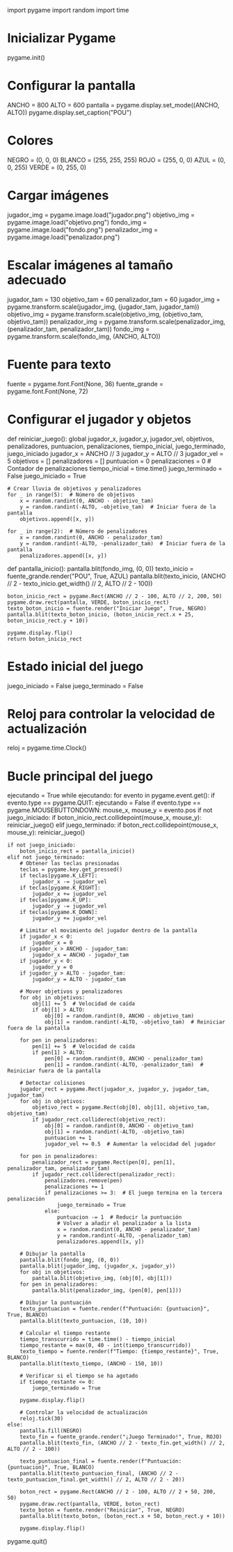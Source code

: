 import pygame
import random
import time

# Inicializar Pygame
pygame.init()

# Configurar la pantalla
ANCHO = 800
ALTO = 600
pantalla = pygame.display.set_mode((ANCHO, ALTO))
pygame.display.set_caption("POU")

# Colores
NEGRO = (0, 0, 0)
BLANCO = (255, 255, 255)
ROJO = (255, 0, 0)
AZUL = (0, 0, 255)
VERDE = (0, 255, 0)

# Cargar imágenes
jugador_img = pygame.image.load("jugador.png")
objetivo_img = pygame.image.load("objetivo.png")
fondo_img = pygame.image.load("fondo.png")
penalizador_img = pygame.image.load("penalizador.png")

# Escalar imágenes al tamaño adecuado
jugador_tam = 130
objetivo_tam = 60
penalizador_tam = 60
jugador_img = pygame.transform.scale(jugador_img, (jugador_tam, jugador_tam))
objetivo_img = pygame.transform.scale(objetivo_img, (objetivo_tam, objetivo_tam))
penalizador_img = pygame.transform.scale(penalizador_img, (penalizador_tam, penalizador_tam))
fondo_img = pygame.transform.scale(fondo_img, (ANCHO, ALTO))

# Fuente para texto
fuente = pygame.font.Font(None, 36)
fuente_grande = pygame.font.Font(None, 72)

# Configurar el jugador y objetos
def reiniciar_juego():
    global jugador_x, jugador_y, jugador_vel, objetivos, penalizadores, puntuacion, penalizaciones, tiempo_inicial, juego_terminado, juego_iniciado
    jugador_x = ANCHO // 3
    jugador_y = ALTO // 3
    jugador_vel = 5
    objetivos = []
    penalizadores = []
    puntuacion = 0
    penalizaciones = 0  # Contador de penalizaciones
    tiempo_inicial = time.time()
    juego_terminado = False
    juego_iniciado = True

    # Crear lluvia de objetivos y penalizadores
    for _ in range(5):  # Número de objetivos
        x = random.randint(0, ANCHO - objetivo_tam)
        y = random.randint(-ALTO, -objetivo_tam)  # Iniciar fuera de la pantalla
        objetivos.append([x, y])

    for _ in range(2):  # Número de penalizadores
        x = random.randint(0, ANCHO - penalizador_tam)
        y = random.randint(-ALTO, -penalizador_tam)  # Iniciar fuera de la pantalla
        penalizadores.append([x, y])

def pantalla_inicio():
    pantalla.blit(fondo_img, (0, 0))
    texto_inicio = fuente_grande.render("POU", True, AZUL)
    pantalla.blit(texto_inicio, (ANCHO // 2 - texto_inicio.get_width() // 2, ALTO // 2 - 100))
    
    boton_inicio_rect = pygame.Rect(ANCHO // 2 - 100, ALTO // 2, 200, 50)
    pygame.draw.rect(pantalla, VERDE, boton_inicio_rect)
    texto_boton_inicio = fuente.render("Iniciar Juego", True, NEGRO)
    pantalla.blit(texto_boton_inicio, (boton_inicio_rect.x + 25, boton_inicio_rect.y + 10))
    
    pygame.display.flip()
    return boton_inicio_rect

# Estado inicial del juego
juego_iniciado = False
juego_terminado = False

# Reloj para controlar la velocidad de actualización
reloj = pygame.time.Clock()

# Bucle principal del juego
ejecutando = True
while ejecutando:
    for evento in pygame.event.get():
        if evento.type == pygame.QUIT:
            ejecutando = False
        if evento.type == pygame.MOUSEBUTTONDOWN:
            mouse_x, mouse_y = evento.pos
            if not juego_iniciado:
                if boton_inicio_rect.collidepoint(mouse_x, mouse_y):
                    reiniciar_juego()
            elif juego_terminado:
                if boton_rect.collidepoint(mouse_x, mouse_y):
                    reiniciar_juego()

    if not juego_iniciado:
        boton_inicio_rect = pantalla_inicio()
    elif not juego_terminado:
        # Obtener las teclas presionadas
        teclas = pygame.key.get_pressed()
        if teclas[pygame.K_LEFT]:
            jugador_x -= jugador_vel
        if teclas[pygame.K_RIGHT]:
            jugador_x += jugador_vel
        if teclas[pygame.K_UP]:
            jugador_y -= jugador_vel
        if teclas[pygame.K_DOWN]:
            jugador_y += jugador_vel

        # Limitar el movimiento del jugador dentro de la pantalla
        if jugador_x < 0:
            jugador_x = 0
        if jugador_x > ANCHO - jugador_tam:
            jugador_x = ANCHO - jugador_tam
        if jugador_y < 0:
            jugador_y = 0
        if jugador_y > ALTO - jugador_tam:
            jugador_y = ALTO - jugador_tam

        # Mover objetivos y penalizadores
        for obj in objetivos:
            obj[1] += 5  # Velocidad de caída
            if obj[1] > ALTO:
                obj[0] = random.randint(0, ANCHO - objetivo_tam)
                obj[1] = random.randint(-ALTO, -objetivo_tam)  # Reiniciar fuera de la pantalla

        for pen in penalizadores:
            pen[1] += 5  # Velocidad de caída
            if pen[1] > ALTO:
                pen[0] = random.randint(0, ANCHO - penalizador_tam)
                pen[1] = random.randint(-ALTO, -penalizador_tam)  # Reiniciar fuera de la pantalla

        # Detectar colisiones
        jugador_rect = pygame.Rect(jugador_x, jugador_y, jugador_tam, jugador_tam)
        for obj in objetivos:
            objetivo_rect = pygame.Rect(obj[0], obj[1], objetivo_tam, objetivo_tam)
            if jugador_rect.colliderect(objetivo_rect):
                obj[0] = random.randint(0, ANCHO - objetivo_tam)
                obj[1] = random.randint(-ALTO, -objetivo_tam)
                puntuacion += 1
                jugador_vel += 0.5  # Aumentar la velocidad del jugador

        for pen in penalizadores:
            penalizador_rect = pygame.Rect(pen[0], pen[1], penalizador_tam, penalizador_tam)
            if jugador_rect.colliderect(penalizador_rect):
                penalizadores.remove(pen)
                penalizaciones += 1
                if penalizaciones >= 3:  # El juego termina en la tercera penalización
                    juego_terminado = True
                else:
                    puntuacion -= 1  # Reducir la puntuación
                    # Volver a añadir el penalizador a la lista
                    x = random.randint(0, ANCHO - penalizador_tam)
                    y = random.randint(-ALTO, -penalizador_tam)
                    penalizadores.append([x, y])

        # Dibujar la pantalla
        pantalla.blit(fondo_img, (0, 0))
        pantalla.blit(jugador_img, (jugador_x, jugador_y))
        for obj in objetivos:
            pantalla.blit(objetivo_img, (obj[0], obj[1]))
        for pen in penalizadores:
            pantalla.blit(penalizador_img, (pen[0], pen[1]))

        # Dibujar la puntuación
        texto_puntuacion = fuente.render(f"Puntuación: {puntuacion}", True, BLANCO)
        pantalla.blit(texto_puntuacion, (10, 10))

        # Calcular el tiempo restante
        tiempo_transcurrido = time.time() - tiempo_inicial
        tiempo_restante = max(0, 40 - int(tiempo_transcurrido))
        texto_tiempo = fuente.render(f"Tiempo: {tiempo_restante}", True, BLANCO)
        pantalla.blit(texto_tiempo, (ANCHO - 150, 10))

        # Verificar si el tiempo se ha agotado
        if tiempo_restante <= 0:
            juego_terminado = True

        pygame.display.flip()

        # Controlar la velocidad de actualización
        reloj.tick(30)
    else:
        pantalla.fill(NEGRO)
        texto_fin = fuente_grande.render("¡Juego Terminado!", True, ROJO)
        pantalla.blit(texto_fin, (ANCHO // 2 - texto_fin.get_width() // 2, ALTO // 2 - 100))
        
        texto_puntuacion_final = fuente.render(f"Puntuación: {puntuacion}", True, BLANCO)
        pantalla.blit(texto_puntuacion_final, (ANCHO // 2 - texto_puntuacion_final.get_width() // 2, ALTO // 2 - 20))
        
        boton_rect = pygame.Rect(ANCHO // 2 - 100, ALTO // 2 + 50, 200, 50)
        pygame.draw.rect(pantalla, VERDE, boton_rect)
        texto_boton = fuente.render("Reiniciar", True, NEGRO)
        pantalla.blit(texto_boton, (boton_rect.x + 50, boton_rect.y + 10))

        pygame.display.flip()

pygame.quit()
